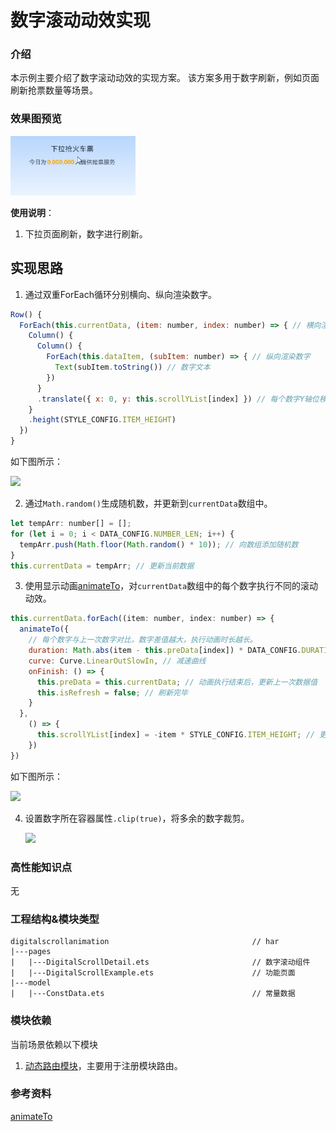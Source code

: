 # 数字滚动动效实现

### 介绍

本示例主要介绍了数字滚动动效的实现方案。 该方案多用于数字刷新，例如页面刷新抢票数量等场景。

### 效果图预览

<img src="../../entry/src/main/resources/base/media/number_scroll.gif" width="200">

**使用说明**：

1. 下拉页面刷新，数字进行刷新。

## 实现思路
1. 通过双重ForEach循环分别横向、纵向渲染数字。

```javascript
Row() {
  ForEach(this.currentData, (item: number, index: number) => { // 横向渲染数字
    Column() {
      Column() {
        ForEach(this.dataItem, (subItem: number) => { // 纵向渲染数字
          Text(subItem.toString()) // 数字文本
        })
      }
      .translate({ x: 0, y: this.scrollYList[index] }) // 每个数字Y轴位移
    }
    .height(STYLE_CONFIG.ITEM_HEIGHT)
  })
}
```


如下图所示：

<img src="src/main/resources/base/media/img_1.jpg" width="200px">

2. 通过`Math.random()`生成随机数，并更新到`currentData`数组中。

```javascript
let tempArr: number[] = [];
for (let i = 0; i < DATA_CONFIG.NUMBER_LEN; i++) {
  tempArr.push(Math.floor(Math.random() * 10)); // 向数组添加随机数
}
this.currentData = tempArr; // 更新当前数据
```
3. 使用显示动画[animateTo](https://developer.huawei.com/consumer/cn/doc/harmonyos-references/ts-explicit-animation-0000001774121350)，对`currentData`数组中的每个数字执行不同的滚动动效。

```javascript
this.currentData.forEach((item: number, index: number) => {
  animateTo({
    // 每个数字与上一次数字对比，数字差值越大，执行动画时长越长。
    duration: Math.abs(item - this.preData[index]) * DATA_CONFIG.DURATION_TIME,
    curve: Curve.LinearOutSlowIn, // 减速曲线
    onFinish: () => {
      this.preData = this.currentData; // 动画执行结束后，更新上一次数据值
      this.isRefresh = false; // 刷新完毕
    }
  },
    () => {
      this.scrollYList[index] = -item * STYLE_CONFIG.ITEM_HEIGHT; // 更新每个数字Y轴偏移量
    })
})
```

   如下图所示：

   <img src="src/main/resources/base/media/img_2.jpg" width="200px">

   4. 设置数字所在容器属性`.clip(true)`，将多余的数字裁剪。
   
      <img src="src/main/resources/base/media/img_3.jpg" width="200px">


### 高性能知识点

无

### 工程结构&模块类型

   ```
   digitalscrollanimation                                // har
   |---pages
   |   |---DigitalScrollDetail.ets                       // 数字滚动组件 
   |   |---DigitalScrollExample.ets                      // 功能页面 
   |---model
   |   |---ConstData.ets                                 // 常量数据 
   ```

### 模块依赖
当前场景依赖以下模块
1. [动态路由模块](../routermodule/src/main/ets/router/DynamicsRouter.ets)，主要用于注册模块路由。
### 参考资料
[animateTo](https://developer.huawei.com/consumer/cn/doc/harmonyos-references/ts-explicit-animation-0000001774121350)